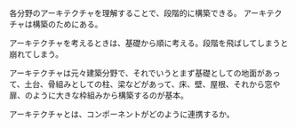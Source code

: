 各分野のアーキテクチャを理解することで、段階的に構築できる。
アーキテクチャは構築のためにある。

アーキテクチャを考えるときは、基礎から順に考える。段階を飛ばしてしまうと崩れてしまう。

アーキテクチャは元々建築分野で、それでいうとまず基礎としての地面があって、土台、骨組みとしての柱、梁などがあって、床、壁、屋根、それから窓や扉、のように大きな枠組みから構築するのが基本。

アーキテクチャとは、コンポーネントがどのように連携するか。
